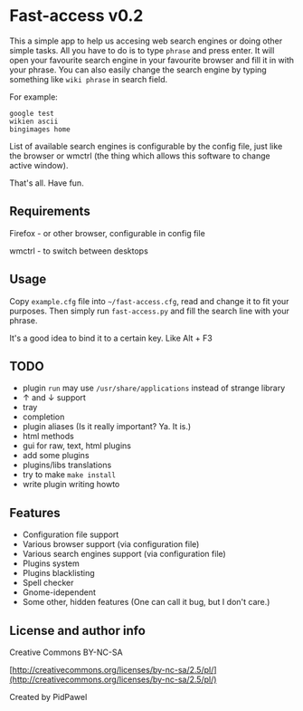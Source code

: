 Fast-access v0.2
===========
This a simple app to help us accesing web search engines or doing other simple tasks.
All you have to do is to type `phrase` and press enter.
It will open your favourite search engine in your favourite browser and fill it in with your phrase.
You can also easily change the search engine by typing something like `wiki phrase` in search field.

For example:

	google test
	wikien ascii
	bingimages home

List of available search engines is configurable by the config file, just like the browser or wmctrl
(the thing which allows this software to change active window).

That's all. Have fun.

Requirements
------------
Firefox - or other browser, configurable in config file

wmctrl - to switch between desktops

Usage
-----
Copy `example.cfg` file into `~/fast-access.cfg`, read and change it to fit your purposes.
Then simply run `fast-access.py` and fill the search line with your phrase.

It's a good idea to bind it to a certain key. Like Alt + F3

TODO
----
* plugin `run` may use `/usr/share/applications` instead of strange library
* ↑ and ↓ support
* tray
* <tab>completion
* plugin aliases (Is it really important? Ya. It is.)
* html methods
* gui for raw, text, html plugins
* add some plugins
* plugins/libs translations
* try to make `make install`
* write plugin writing howto

Features
--------
* Configuration file support
* Various browser support (via configuration file)
* Various search engines support (via configuration file)
* Plugins system
* Plugins blacklisting
* Spell checker
* Gnome-idependent
* Some other, hidden features (One can call it bug, but I don't care.)

License and author info
-----------------------
Creative Commons BY-NC-SA

[http://creativecommons.org/licenses/by-nc-sa/2.5/pl/](http://creativecommons.org/licenses/by-nc-sa/2.5/pl/)

Created by PidPawel


